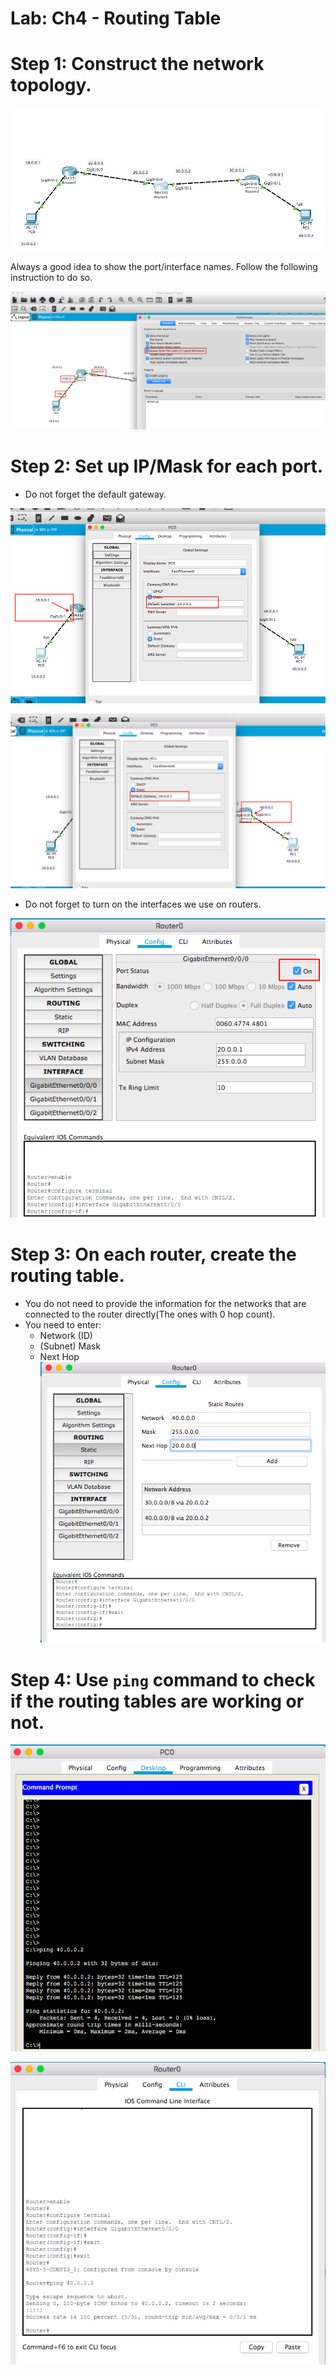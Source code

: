 # Lab: Ch4 - Routing Table

# Step 1: Construct the network topology.

![lab1-routing-1](../Resources/lab1-routing-1.png)

Always a good idea to show the port/interface names. Follow the following instruction to do so.

![lab1-routing-2](../Resources/lab1-routing-2.png)

# Step 2: Set up IP/Mask for each port.
+ Do not forget the default gateway.

![lab1-routing-3](../Resources/lab1-routing-3.png)

![lab1-routing-4](../Resources/lab1-routing-4.png)

+ Do not forget to turn on the interfaces we use on routers.

![lab1-routing-5](../Resources/lab1-routing-5.png)


# Step 3: On each router, create the routing table.
+ You do not need to provide the information for the networks that are connected to the router directly(The ones with 0 hop count).
+ You need to enter:
  - Network (ID)
  - (Subnet) Mask
  - Next Hop
![lab1-routing-6](../Resources/lab1-routing-6.png)

# Step 4: Use `ping` command to check if the routing tables are working or not.

![lab1-routing-7](../Resources/lab1-routing-7.png)


![lab1-routing-8](../Resources/lab1-routing-8.png)
